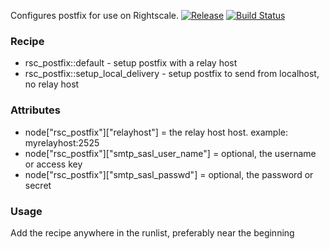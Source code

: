 Configures postfix for use on Rightscale.
[![Release](https://img.shields.io/github/release/rightscale-services-cookbooks/rsc_postfix.svg?style=flat)][release]
[![Build Status](https://img.shields.io/travis/rightscale-services-cookbooks/rsc_postfix.svg?style=flat)][travis]

[release]: https://github.com/rightscale-services-cookbooks/rsc_postfix/releases/latest
[travis]: https://travis-ci.org/rightscale-services-cookbooks/rsc_postfix

### Recipe
* rsc_postfix::default - setup postfix with a relay host
* rsc_postfix::setup_local_delivery - setup postfix to send from localhost, no relay host

### Attributes
* node["rsc_postfix"]["relayhost"] = the relay host host.  example: myrelayhost:2525
* node["rsc_postfix"]["smtp_sasl_user_name"] = optional, the username or access key
* node["rsc_postfix"]["smtp_sasl_passwd"] = optional, the password or secret


### Usage
Add the recipe anywhere in the runlist, preferably near the beginning
